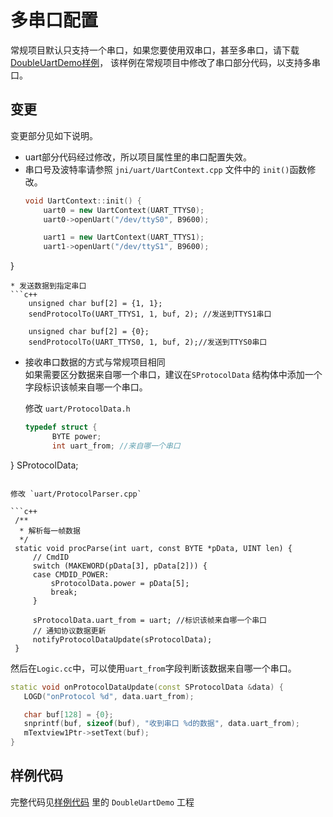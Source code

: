 # 多串口配置

常规项目默认只支持一个串口，如果您要使用双串口，甚至多串口，请下载[DoubleUartDemo样例](demo_download.md#demo_download)，
该样例在常规项目中修改了串口部分代码，以支持多串口。
## 变更
变更部分见如下说明。
* uart部分代码经过修改，所以项目属性里的串口配置失效。
* 串口号及波特率请参照 `jni/uart/UartContext.cpp` 文件中的 `init()`函数修改。
  ```c++
  void UartContext::init() {
      uart0 = new UartContext(UART_TTYS0);
      uart0->openUart("/dev/ttyS0", B9600);

      uart1 = new UartContext(UART_TTYS1);
      uart1->openUart("/dev/ttyS1", B9600);
}
```
* 发送数据到指定串口 
```c++
    unsigned char buf[2] = {1, 1};
    sendProtocolTo(UART_TTYS1, 1, buf, 2); //发送到TTYS1串口

    unsigned char buf[2] = {0};
    sendProtocolTo(UART_TTYS0, 1, buf, 2);//发送到TTYS0串口
```

* 接收串口数据的方式与常规项目相同  
  如果需要区分数据来自哪一个串口，建议在`SProtocolData` 结构体中添加一个字段标识该帧来自哪一个串口。
  
  修改 `uart/ProtocolData.h`
  ```c++
  typedef struct {
	    BYTE power;
	    int uart_from; //来自哪一个串口
} SProtocolData;
   ```

  修改 `uart/ProtocolParser.cpp`

  ```c++
    /**
     * 解析每一帧数据
     */
    static void procParse(int uart, const BYTE *pData, UINT len) {
        // CmdID
        switch (MAKEWORD(pData[3], pData[2])) {
        case CMDID_POWER:
            sProtocolData.power = pData[5];
            break;
        }

        sProtocolData.uart_from = uart; //标识该帧来自哪一个串口
        // 通知协议数据更新
        notifyProtocolDataUpdate(sProtocolData);
    }
   ```

   然后在`Logic.cc`中，可以使用`uart_from`字段判断该数据来自哪一个串口。
   
   ```c++  
 static void onProtocolDataUpdate(const SProtocolData &data) {
      LOGD("onProtocol %d", data.uart_from);

      char buf[128] = {0};
      snprintf(buf, sizeof(buf), "收到串口 %d的数据", data.uart_from);
      mTextview1Ptr->setText(buf);
}
  ```
  
## 样例代码
  完整代码见[样例代码](demo_download.md#demo_download) 里的 `DoubleUartDemo` 工程